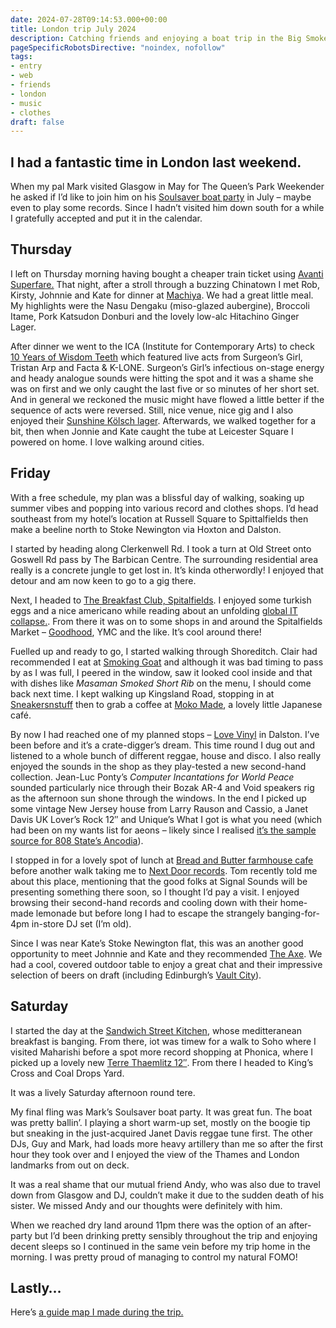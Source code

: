 ```yaml
---
date: 2024-07-28T09:14:53.000+00:00
title: London trip July 2024
description: Catching friends and enjoying a boat trip in the Big Smoke
pageSpecificRobotsDirective: "noindex, nofollow"
tags:
- entry
- web
- friends
- london
- music
- clothes
draft: false
---
```

I had a fantastic time in London last weekend.
---

When my pal Mark visited Glasgow in May for The Queen’s Park Weekender he asked if I’d like to join him on his [Soulsaver boat party](https://ra.co/events/1866753) in July – maybe even to play some records. Since I hadn’t visited him down south for a while I gratefully accepted and put it in the calendar.

## Thursday

I left on Thursday morning having bought a cheaper train ticket using [Avanti Superfare.](https://www.avantisuperfare.co.uk/) That night, after a stroll through a buzzing Chinatown I met Rob, Kirsty, Johnnie and Kate for dinner at [Machiya](https://www.machi-ya.co.uk/). We had a great little meal. My highlights were the Nasu Dengaku (miso-glazed aubergine), Broccoli Itame, Pork Katsudon Donburi and the lovely low-alc Hitachino Ginger Lager.

After dinner we went to the ICA (Institute for Contemporary Arts) to check [10 Years of Wisdom Teeth](https://www.ica.art/live/wisdom-teeth) which featured live acts from Surgeon’s Girl, Tristan Arp and Facta & K-LONE. Surgeon’s Girl’s infectious on-stage energy and heady analogue sounds were hitting the spot and it was a shame she was on first and we only caught the last five or so minutes of her short set. And in general we reckoned the music might have flowed a little better if the sequence of acts were reversed. Still, nice venue, nice gig and I also enjoyed their [Sunshine Kölsch lager](https://thegoodnessbrew.co/products/sunshine-kolsch-lager-4-7). Afterwards, we walked together for a bit, then when Jonnie and Kate caught the tube at Leicester Square I powered on home. I love walking around cities.

## Friday

With a free schedule, my plan was a blissful day of walking, soaking up summer vibes and popping into various record and clothes shops. I’d head southeast from my hotel’s location at Russell Square to Spittalfields then make a beeline north to Stoke Newington via Hoxton and Dalston. 

I started by heading along Clerkenwell Rd. I took a turn at Old Street onto Goswell Rd pass by The Barbican Centre. The surrounding residential area really is a concrete jungle to get lost in. It’s kinda otherwordly! I enjoyed that detour and am now keen to go to a gig there.

Next, I headed to [The Breakfast Club, Spitalfields](https://thebreakfastclubcafes.com/spitalfields/). I enjoyed some turkish eggs and a nice americano while reading about an unfolding [global IT collapse.](https://www.bbc.co.uk/news/articles/cp4wnrxqlewo). From there it was on to some shops in and around the Spitalfields Market – [Goodhood](https://goodhoodstore.com/), YMC and the like. It’s cool around there!

Fuelled up and ready to go, I started walking through Shoreditch. Clair had recommended I eat at [Smoking Goat](https://www.smokinggoatbar.com/) and although it was bad timing to pass by as I was full, I peered in the window, saw it looked cool inside and that with dishes like _Masaman Smoked Short Rib_ on the menu, I should come back next time. I kept walking up Kingsland Road, stopping in at [Sneakersnstuff](https://www.sneakersnstuff.com/) then to grab a coffee at [Moko Made](https://www.instagram.com/mokomadecafe/?hl=en), a lovely little Japanese café. 

By now I had reached one of my planned stops – [Love Vinyl](https://www.instagram.com/lovevinyllondon/) in Dalston. I’ve been before and it’s a crate-digger’s dream. This time round I dug out and listened to a whole bunch of different reggae, house and disco. I also really enjoyed the sounds in the shop as they play-tested a new second-hand collection. Jean-Luc Ponty’s _Computer Incantations for World Peace_ sounded particularly nice through their Bozak AR-4 and Void speakers rig as the afternoon sun shone through the windows. In the end I picked up some vintage New Jersey house from Larry Rauson and Cassio, a Janet Davis UK Lover’s Rock 12″ and Unique’s What I got is what you need (which had been on my wants list for aeons – likely since I realised [it’s the sample source for 808 State’s Ancodia](https://www.whosampled.com/sample/165580/808-State-Ancodia-Unique-What-I-Got-Is-What-You-Need/)).

I stopped in for a lovely spot of lunch at [Bread and Butter farmhouse cafe](https://www.instagram.com/breadandbuttercafe/?hl=en) before another walk taking me to [Next Door records](https://www.nextdoorrecords.co.uk/). Tom recently told me about this place, mentioning that the good folks at Signal Sounds will be presenting something there soon, so I thought I’d pay a visit. I enjoyed browsing their second-hand records and cooling down with their home-made lemonade but before long I had to escape the strangely banging-for-4pm in-store DJ set (I’m old). 

Since I was near Kate’s Stoke Newington flat, this was an another good opportunity to meet Johnnie and Kate and they recommended [The Axe](https://www.theaxepub.com/). We had a cool, covered outdoor table to enjoy a great chat and their impressive selection of beers on draft (including Edinburgh’s [Vault City](https://vaultcity.co.uk/)).

## Saturday

I started the day at the [Sandwich Street Kitchen](https://sandwichstreetkitchen.co.uk/), whose meditteranean breakfast is banging. From there, iot was timew for a walk to Soho where I visited Maharishi before a spot more record shopping at Phonica, where I picked up a lovely new [Terre Thaemlitz 12″](https://www.discogs.com/release/31238626-Terre-Thaemlitz-Tranquilizer-Ep-2-Fina). From there I headed to King’s Cross and Coal Drops Yard. 

It was a lively Saturday afternoon round tere. 

My final fling was Mark’s Soulsaver boat party. It was great fun. The boat was pretty ballin’. I playing a short warm-up set, mostly on the boogie tip but sneaking in the just-acquired Janet Davis reggae tune first. The other DJs, Guy and Mark, had loads more heavy artillery than me so after the first hour they took over and I enjoyed the view of the Thames and London landmarks from out on deck.

It was a real shame that our mutual friend Andy, who was also due to travel down from Glasgow and DJ, couldn’t make it due to the sudden death of his sister. We missed Andy and our thoughts were definitely with him.

When we reached dry land around 11pm there was the option of an after-party but I’d been drinking pretty sensibly throughout the trip and enjoying decent sleeps so I continued in the same vein before my trip home in the morning. I was pretty proud of managing to control my natural FOMO!

## Lastly…

Here’s [a guide map I made during the trip.](https://guides.apple.com/?ug=Cg5Mb25kb24gSnVseSAyNBIOCK5NENbNnJqj77Os%2FwESDgiuTRDD7YDplvqYvJ8BEg0Irk0QsPDN9478s8MJEg0Irk0QsYmW3N2b%2FLkGEg4Irk0Q18C1gI25juHPARIOCK5NEPLAsdHgnamIxQESDgiuTRC254zL1NWn3MMBEg4Irk0QlfeckbHhnbLRARIOCK5NEI2W0Nn8wfvZ6QESDQiuTRC%2FquOR0r7R5w0SDQiuTRDnyNuprJuv3UUSDAiuTRDtnMHqzcPgfBIOCK5NEK3qouDQjMCP6QESDQiuTRCZraSB3Kyt5VoSDQiuTRDqg%2FTV2N2X1D4SDQiuTRDNvdmdjLzM2XISDQiuTRD%2Buq7HiZisgxwSDgiuTRDwj5nb6dLsm5oBEg4Irk0QgfWW79mS%2BOH2AQ%3D%3D)

